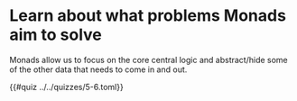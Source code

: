 # Learn about what problems Monads aim to solve

Monads allow us to focus on the core central logic and abstract/hide some of the 
other data that needs to come in and out.

{{#quiz ../../quizzes/5-6.toml}}
